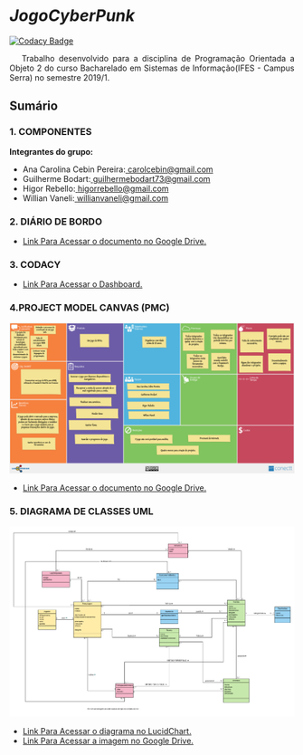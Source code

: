 # _JogoCyberPunk_

[![Codacy Badge](https://api.codacy.com/project/badge/Grade/1475238c6873428b8c3951330e8e98cf)](https://app.codacy.com/app/CarolCebin/JogoCyberPunk?utm_source=github.com&utm_medium=referral&utm_content=CarolCebin/JogoCyberPunk&utm_campaign=Badge_Grade_Dashboard)

<P align="justify">&nbsp&nbsp Trabalho desenvolvido para a disciplina de Programação Orientada a Objeto 2 do curso Bacharelado em Sistemas de Informação(IFES - Campus Serra) no semestre 2019/1.</p>

## Sumário

### 1. COMPONENTES<br>
**Integrantes do grupo:**<br>
-   Ana Carolina Cebin Pereira:<a href="url"> carolcebin@gmail.com </a>
-   Guilherme Bodart:<a href="url"> guilhermebodart73@gmail.com </a>
-   Higor Rebello:<a href="url"> higorrebello@gmail.com </a>
-   Willian Vaneli:<a href="url"> willianvaneli@gmail.com </a>

### 2. DIÁRIO DE BORDO<br>
-   [Link Para Acessar o documento no Google Drive.](https://docs.google.com/document/d/1HIASBU8y7NcZyRyAbQ04n_u2qyi-7H1cgTisO6TP9pY/edit?usp=sharing)

### 3. CODACY<br>
-   [Link Para Acessar o Dashboard.](https://app.codacy.com/project/CarolCebin/JogoCyberPunk/dashboard?bid=12025698)

### 4.PROJECT MODEL CANVAS (PMC)<br>
 ![Alt Text](https://github.com/CarolCebin/JogoCyberPunk/blob/master/Arquivos/Imagens/Product%20Model%20Canvas%20-%20PMC.jpg)
-   [Link Para Acessar o documento no Google Drive.](https://drive.google.com/open?id=12M4tZ_wkBMRP3fs3emZO2C80U28mFuWA)

### 5. DIAGRAMA DE CLASSES UML<br>
 ![Alt Text](https://github.com/CarolCebin/JogoCyberPunk/blob/master/Arquivos/Imagens/Diagrama%20de%20Classe%20-%20UML.png)
-   [Link Para Acessar o diagrama no LucidChart.](https://www.lucidchart.com/invitations/accept/83013862-cb45-4944-ab88-f8aa31585b67)
-   [Link Para Acessar a imagem no Google Drive.](https://drive.google.com/open?id=1As0HJ4hGXRhbl7QhKYligXFJdRIotROT)
 